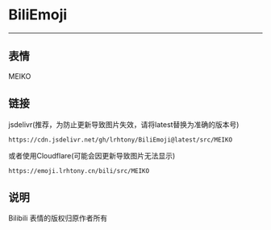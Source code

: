 # BiliEmoji
---
## 表情
MEIKO
## 链接
jsdelivr(推荐，为防止更新导致图片失效，请将latest替换为准确的版本号)
```
https://cdn.jsdelivr.net/gh/lrhtony/BiliEmoji@latest/src/MEIKO
```
或者使用Cloudflare(可能会因更新导致图片无法显示)
```
https://emoji.lrhtony.cn/bili/src/MEIKO
```
## 说明
Bilibili 表情的版权归原作者所有
